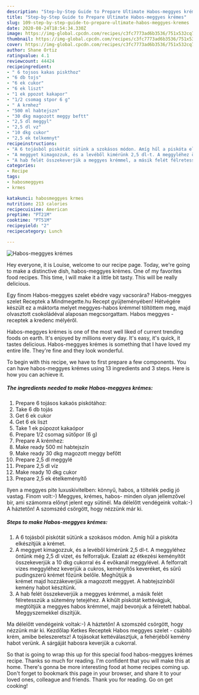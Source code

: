 ```yaml
---
description: "Step-by-Step Guide to Prepare Ultimate Habos-meggyes krémes"
title: "Step-by-Step Guide to Prepare Ultimate Habos-meggyes krémes"
slug: 109-step-by-step-guide-to-prepare-ultimate-habos-meggyes-kremes
date: 2020-08-24T18:54:34.330Z
image: https://img-global.cpcdn.com/recipes/c3fc7773ad6b3536/751x532cq70/habos-meggyes-kremes-recept-foto.jpg
thumbnail: https://img-global.cpcdn.com/recipes/c3fc7773ad6b3536/751x532cq70/habos-meggyes-kremes-recept-foto.jpg
cover: https://img-global.cpcdn.com/recipes/c3fc7773ad6b3536/751x532cq70/habos-meggyes-kremes-recept-foto.jpg
author: Shane Ortiz
ratingvalue: 4.1
reviewcount: 44424
recipeingredient:
- " 6 tojsos kakas piskthoz"
- "6 db tojs"
- "6 ek cukor"
- "6 ek liszt"
- "1 ek ppozot kakapor"
- "1/2 csomag stpor 6 g"
- " A krmhez"
- "500 ml habtejszn"
- "30 dkg magozott meggy beftt"
- "2,5 dl meggyl"
- "2,5 dl vz"
- "10 dkg cukor"
- "2,5 ek telkemnyt"
recipeinstructions:
- "A 6 tojásból piskótát sütünk a szokásos módon. Amíg hűl a piskóta elkészítjük a krémet."
- "A meggyet kimagozzuk, és a levéből kimérünk 2,5 dl-t. A meggyléhez öntünk még 2,5 dl vizet, és felforraljuk. Ezalatt az étkezési keményítőt összekeverjük a 10 dkg cukorral és 4 evőkanál meggylével. A felforralt vizes meggyléhez keverjük a cukros, keményítős keveréket, és sűrű pudingszerű krémet főzünk belőle. Meghűtjük a krémet majd hozzákeverjük a magozott meggyet. A habtejszínből kemény habot készítünk."
- "A hab felét összekeverjük a meggyes krémmel, a másik felét félretesszük a sütemény tetejéhez. A kihűlt piskótát kettévágjuk, megtöltjük a meggyes habos krémmel, majd bevonjuk a félretett habbal. Meggyszemekkel díszítjük."
categories:
- Recipe
tags:
- habosmeggyes
- krmes

katakunci: habosmeggyes krmes 
nutrition: 213 calories
recipecuisine: American
preptime: "PT21M"
cooktime: "PT51M"
recipeyield: "2"
recipecategory: Lunch

---
```



![Habos-meggyes krémes](https://img-global.cpcdn.com/recipes/c3fc7773ad6b3536/751x532cq70/habos-meggyes-kremes-recept-foto.jpg)

Hey everyone, it is Louise, welcome to our recipe page. Today, we're going to make a distinctive dish, habos-meggyes krémes. One of my favorites food recipes. This time, I will make it a little bit tasty. This will be really delicious.

Egy finom Habos-meggyes szelet ebédre vagy vacsorára? Habos-meggyes szelet Receptek a Mindmegette.hu Recept gyűjteményében! Hétvégére készült ez a máktorta melyet meggyes-habos krémmel töltöttem meg, majd olvasztott csokoládéval alaposan megcsorgattam. Habos meggyes - receptek a kredenc mélyéről.

Habos-meggyes krémes is one of the most well liked of current trending foods on earth. It's enjoyed by millions every day. It's easy, it's quick, it tastes delicious. Habos-meggyes krémes is something that I have loved my entire life. They're fine and they look wonderful.


To begin with this recipe, we have to first prepare a few components. You can have habos-meggyes krémes using 13 ingredients and 3 steps. Here is how you can achieve it.

<!--inarticleads1-->

##### The ingredients needed to make Habos-meggyes krémes:

1. Prepare  6 tojásos kakaós piskótához:
1. Take 6 db tojás
1. Get 6 ek cukor
1. Get 6 ek liszt
1. Take 1 ek púpozot kakaópor
1. Prepare 1/2 csomag sütőpor (6 g)
1. Prepare  A krémhez:
1. Make ready 500 ml habtejszín
1. Make ready 30 dkg magozott meggy befőtt
1. Prepare 2,5 dl meggylé
1. Prepare 2,5 dl víz
1. Make ready 10 dkg cukor
1. Prepare 2,5 ek ételkeményítő


Ilyen a meggyes pite luxuskivitelben: könnyű, habos, a töltelék pedig jó vastag. Finom volt:-) Meggyes, krémes, habos- minden olyan jellemzővel bír, ami számomra előnyt jelent egy sütinél. Ma délelőtt vendégeink voltak:-) A háztetőn! A szomszéd csörgött, hogy nézzünk már ki. 

<!--inarticleads2-->

##### Steps to make Habos-meggyes krémes:

1. A 6 tojásból piskótát sütünk a szokásos módon. Amíg hűl a piskóta elkészítjük a krémet.
1. A meggyet kimagozzuk, és a levéből kimérünk 2,5 dl-t. A meggyléhez öntünk még 2,5 dl vizet, és felforraljuk. Ezalatt az étkezési keményítőt összekeverjük a 10 dkg cukorral és 4 evőkanál meggylével. A felforralt vizes meggyléhez keverjük a cukros, keményítős keveréket, és sűrű pudingszerű krémet főzünk belőle. Meghűtjük a krémet majd hozzákeverjük a magozott meggyet. A habtejszínből kemény habot készítünk.
1. A hab felét összekeverjük a meggyes krémmel, a másik felét félretesszük a sütemény tetejéhez. A kihűlt piskótát kettévágjuk, megtöltjük a meggyes habos krémmel, majd bevonjuk a félretett habbal. Meggyszemekkel díszítjük.


Ma délelőtt vendégeink voltak:-) A háztetőn! A szomszéd csörgött, hogy nézzünk már ki. Kezdőlap Ketkes Receptek Habos meggyes szelet - csábító krém, amibe beleszeretsz! A tojásokat kettéválasztjuk, a fehérjéből kemény habot verünk. A sárgáját habosra keverjük a cukorral. 

So that is going to wrap this up for this special food habos-meggyes krémes recipe. Thanks so much for reading. I'm confident that you will make this at home. There's gonna be more interesting food at home recipes coming up. Don't forget to bookmark this page in your browser, and share it to your loved ones, colleague and friends. Thank you for reading. Go on get cooking!
